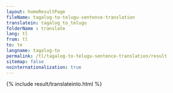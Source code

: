 ```yaml
---
layout: homeResultPage
fileName: tagalog-to-telugu-sentence-translation
translatein: tagalog_to_telugu
folderName : translate
lang: tl
from: tl
to: te
langname: tagalog-to
permalink: /tl/tagalog-to-telugu-sentence-translation/result
sitemap: false
nointernationalization: true
---
```

{% include result/translateinto.html %}

<script src="/js/result/translation.js" data-foldername="{{page.folderName}}" data-lang="{{page.lang}}"></script>
